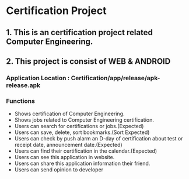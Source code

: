 # Certification Project

## 1. This is an certification project related Computer Engineering.  
## 2. This project is consist of WEB & ANDROID  
### Application Location : __Certification/app/release/apk-release.apk__  


### Functions  
* Shows certification of Computer Engineering.  
* Shows jobs related to Computer Engineering certification.  
* Users can search for certifications or jobs.(Expected)  
* Users can save, delete, sort bookmarks.(Sort Expected)  
* Users can check by push alarm an D-day of certification about test or receipt date, announcement date.(Expected)  
* Users can find their certification in the calendar.(Expected)  
* Users can see this application in website.  
* Users can share this application information their friend.  
* Users can send opinion to developer  
